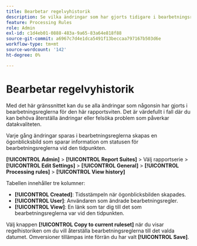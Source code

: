 ```yaml
---
title: Bearbetar regelvyhistorik
description: Se vilka ändringar som har gjorts tidigare i bearbetningsreglerna.
feature: Processing Rules
role: Admin
exl-id: c1d4eb01-0888-483a-9a65-83a64e818f88
source-git-commit: a6967c7d4e1dca5491f13beccaa797167b503d6e
workflow-type: tm+mt
source-wordcount: '142'
ht-degree: 0%

---
```


# Bearbetar regelvyhistorik

Med det här gränssnittet kan du se alla ändringar som någonsin har gjorts i bearbetningsreglerna för den här rapportsviten. Det är värdefullt i fall där du kan behöva återställa ändringar eller felsöka problem som påverkar datakvaliteten.

Varje gång ändringar sparas i bearbetningsreglerna skapas en ögonblicksbild som sparar information om statusen för bearbetningsreglerna vid den tidpunkten.

**[!UICONTROL Admin]** > **[!UICONTROL Report Suites]** > Välj rapportserie > **[!UICONTROL Edit Settings]** > **[!UICONTROL General]** > **[!UICONTROL Processing rules]** > **[!UICONTROL View history]**

Tabellen innehåller tre kolumner:

* **[!UICONTROL Created]**: Tidsstämpeln när ögonblicksbilden skapades.
* **[!UICONTROL User]**: Användaren som ändrade bearbetningsregler.
* **[!UICONTROL View]**: En länk som tar dig till det som bearbetningsreglerna var vid den tidpunkten.

Välj knappen **[!UICONTROL Copy to current ruleset]** när du visar regelhistoriken om du vill återställa bearbetningsreglerna till det valda datumet. Omversioner tillämpas inte förrän du har valt **[!UICONTROL Save]**.
